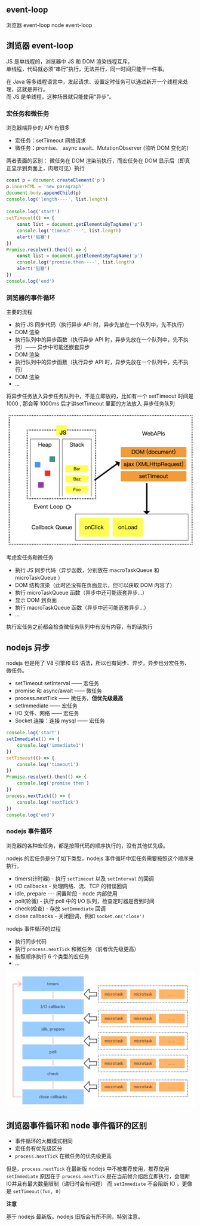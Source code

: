 ## event-loop
浏览器 event-loop
node event-loop

## 浏览器 event-loop
JS 是单线程的，浏览器中 JS 和 DOM 渲染线程互斥。<br>
单线程，代码就必须“串行”执行，无法并行，同一时间只能干一件事。

在 Java 等多线程语言中，发起请求、设置定时任务可以通过新开一个线程来处理，这就是并行。<br>
而 JS 是单线程，这种场景就只能使用“异步”。

### 宏任务和微任务

浏览器端异步的 API 有很多
- 宏任务：setTimeout 网络请求 
- 微任务：promise、 async await、MutationObserver (监听 DOM 变化的)

两者表面的区别：
微任务在 DOM 渲染前执行，而宏任务在 DOM 显示后（即真正显示到页面上，肉眼可见）执行

```js
const p = document.createElement('p')
p.innerHTML = 'new paragraph'
document.body.appendChild(p)
console.log('length----', list.length)

console.log('start')
setTimeout(() => {
    const list = document.getElementsByTagName('p')
    console.log('timeout----', list.length)
    alert('阻塞')
})
Promise.resolve().then(() => {
    const list = document.getElementsByTagName('p')
    console.log('promise.then----', list.length)
    alert('阻塞')
})
console.log('end')
```

### 浏览器的事件循环

主要的流程
- 执行 JS 同步代码（执行异步 API 时，异步先放在一个队列中，先不执行）
- DOM 渲染
- 执行队列中的异步函数（执行异步 API 时，异步先放在一个队列中，先不执行）—— 异步中可能还嵌套异步
- DOM 渲染
- 执行队列中的异步函数（执行异步 API 时，异步先放在一个队列中，先不执行）
- DOM 渲染
- ...

将异步任务放入异步任务队列中，不是立即放的，比如有一个 setTimeout 时间是 1000 , 那会等 1000ms 后才讲setTimeout 里面的方法放入 异步任务队列

![](../img/event-loop.png)

考虑宏任务和微任务
- 执行 JS 同步代码（异步函数，分别放在 macroTaskQueue 和 microTaskQueue ）
- DOM 结构渲染（此时还没有在页面显示，但可以获取 DOM 内容了）
- 执行 microTaskQueue 函数（异步中还可能嵌套异步...）
- 显示 DOM 到页面
- 执行 macroTaskQueue 函数（异步中还可能嵌套异步...）
- ...

执行宏任务之前都会检查微任务队列中有没有内容，有的话执行

## nodejs 异步

nodejs 也是用了 V8 引擎和 ES 语法，所以也有同步、异步，异步也分宏任务、微任务。

- setTimeout setInterval —— 宏任务
- promise 和 async/await  —— 微任务
- process.nextTick —— 微任务，**但优先级最高**
- setImmediate —— 宏任务
- I/O 文件、网络 —— 宏任务
- Socket 连接：连接 mysql —— 宏任务

```js
console.log('start')
setImmediate(() => {
    console.log('immediate1')
})
setTimeout(() => {
    console.log('timeout1')
})
Promise.resolve().then(() => {
    console.log('promise then')
})
process.nextTick(() => {
    console.log('nextTick')
})
console.log('end')
```

### nodejs 事件循环

浏览器的各种宏任务，都是按照代码的顺序执行的，没有其他优先级。

nodejs 的宏任务是分了如下类型，nodejs 事件循环中宏任务需要按照这个顺序来执行。

- timers(计时器) - 执行 `setTimeout` 以及 `setInterval` 的回调
- I/O callbacks - 处理网络、流、TCP 的错误回调
- idle, prepare --- 闲置阶段 - node 内部使用
- poll(轮循) - 执行 poll 中的 I/O 队列，检查定时器是否到时间
- check(检查) - 存放 `setImmediate` 回调
- close callbacks - 关闭回调，例如 `socket.on('close')`

nodejs 事件循环的过程
- 执行同步代码
- 执行 `process.nextTick` 和微任务（前者优先级更高）
- 按照顺序执行 6 个类型的宏任务
- ...

![](../img/event-loop-nodejs.png)

## 浏览器事件循环和 node 事件循环的区别

- 事件循环的大概模式相同
- 宏任务有优先级区分
- `process.nextTick` 在微任务的优先级更高

但是，`process.nextTick` 在最新版 nodejs 中不被推荐使用，推荐使用 `setImmediate`
原因在于 `process.nextTick` 是在当前帧介绍后立即执行，会阻断IO并且有最大数量限制（递归时会有问题）
而 `setImmediate` 不会阻断 IO ，更像是 `setTimeout(fun, 0)`

**注意** 

基于 nodejs 最新版。nodejs 旧版会有所不同，特别注意。